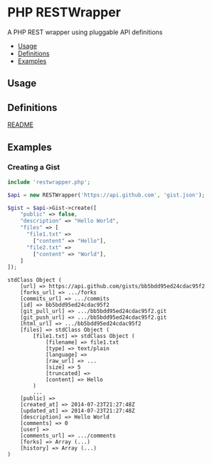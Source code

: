 PHP RESTWrapper
================

A PHP REST wrapper using pluggable API definitions

* [Usage](#usage)
* [Definitions](#definitions)
* [Examples](#examples)

## Usage

## Definitions

[README](definitions)

## Examples

### Creating a Gist

```php
include 'restwrapper.php';

$api = new RESTWrapper('https://api.github.com', 'gist.json');

$gist = $api->Gist->create([
    "public" => false,
    "description" => "Hello World",
    "files" => [
      "file1.txt" =>
        ["content" => "Hello"],
      "file2.txt" =>
        ["content" => "World"],
    ]
]);
```

```
stdClass Object (
    [url] => https://api.github.com/gists/bb5bdd95ed24cdac95f2
    [forks_url] => .../forks
    [commits_url] => .../commits
    [id] => bb5bdd95ed24cdac95f2
    [git_pull_url] => .../bb5bdd95ed24cdac95f2.git
    [git_push_url] => .../bb5bdd95ed24cdac95f2.git
    [html_url] => .../bb5bdd95ed24cdac95f2
    [files] => stdClass Object (
        [file1.txt] => stdClass Object (
            [filename] => file1.txt
            [type] => text/plain
            [language] =>
            [raw_url] => ...
            [size] => 5
            [truncated] =>
            [content] => Hello
        )
        ...
    [public] =>
    [created_at] => 2014-07-23T21:27:48Z
    [updated_at] => 2014-07-23T21:27:48Z
    [description] => Hello World
    [comments] => 0
    [user] =>
    [comments_url] => .../comments
    [forks] => Array (...)
    [history] => Array (...)
)
```
